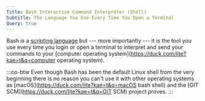 ```yaml
---
Title: Bash Interactive Command Interpreter (Shell)
Subtitle: The Language You Use Every Time You Open a Terminal
Query: true
---
```


Bash *is* a [scripting language](/lang/bash/) but --- more importantly --- it is the tool you use every time you login or open a terminal to interpret and send your commands to your [computer operating system](https://duck.com/lite?kae=t&q=computer operating system).

:::co-btw
Even though Bash has been the default Linux shell from the very beginning there is no reason you can't use it with other operating systems as [macOS](https://duck.com/lite?kae=t&q=macOS bash shell) and the [GIT SCM](https://duck.com/lite?kae=t&q=GIT SCM) project proves.
:::
